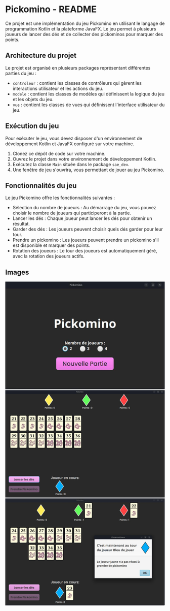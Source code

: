 # Pickomino - README

Ce projet est une implémentation du jeu Pickomino en utilisant le langage de programmation Kotlin et la plateforme JavaFX. Le jeu permet à plusieurs joueurs de lancer des dés et de collecter des pickominos pour marquer des points. 

## Architecture du projet

Le projet est organisé en plusieurs packages représentant différentes parties du jeu :

- `controleur` : contient les classes de contrôleurs qui gèrent les interactions utilisateur et les actions du jeu.
- `modele` : contient les classes de modèles qui définissent la logique du jeu et les objets du jeu.
- `vue` : contient les classes de vues qui définissent l'interface utilisateur du jeu.

## Exécution du jeu

Pour exécuter le jeu, vous devez disposer d'un environnement de développement Kotlin et JavaFX configuré sur votre machine.

1. Clonez ce dépôt de code sur votre machine.
2. Ouvrez le projet dans votre environnement de développement Kotlin.
3. Exécutez la classe `Main` située dans le package `sae_dev`.
4. Une fenêtre de jeu s'ouvrira, vous permettant de jouer au jeu Pickomino.

## Fonctionnalités du jeu

Le jeu Pickomino offre les fonctionnalités suivantes :

- Sélection du nombre de joueurs : Au démarrage du jeu, vous pouvez choisir le nombre de joueurs qui participeront à la partie.
- Lancer les dés : Chaque joueur peut lancer les dés pour obtenir un résultat.
- Garder des dés : Les joueurs peuvent choisir quels dés garder pour leur tour.
- Prendre un pickomino : Les joueurs peuvent prendre un pickomino s'il est disponible et marquer des points.
- Rotation des joueurs : Le tour des joueurs est automatiquement géré, avec la rotation des joueurs actifs.

## Images

![image1](/img/Preview/preview1.jpg)
![image2](/img/Preview/preview2.jpg)
![image3](/img/Preview/preview3.jpg)
